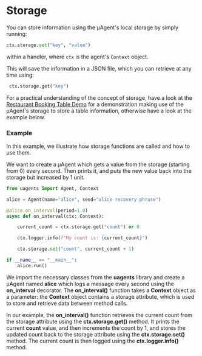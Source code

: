 # Storage 

You can store information using the μAgent's local storage by simply running:

```py
ctx.storage.set("key", "value")
```

within a handler, where `ctx` is the agent's `Context` object.

This will save the information in a JSON file, which you can retrieve at any time using:

```python
 ctx.storage.get("key")
```

For a practical understanding of the concept of storage, have a look at the [Restaurant Booking Table Demo](booking-table-demo.md) for a demonstration making use of the μAgent's storage to store a table information, otherwise have a look at the example below.

### Example

In this example, we illustrate how storage functions are called and how to use them. 

We want to create a μAgent which gets a value from the storage (starting from 0) every second. Then prints it, and puts the new value back into the storage but increased by 1 unit.

```py
from uagents import Agent, Context

alice = Agent(name="alice", seed="alice recovery phrase")

@alice.on_interval(period=1.0)
async def on_interval(ctx: Context):

    current_count = ctx.storage.get("count") or 0

    ctx.logger.info(f"My count is: {current_count}")

    ctx.storage.set("count", current_count + 1)

if __name__ == "__main__":
    alice.run()
```

We import the necessary classes from the **uagents** library and create a μAgent named **alice** which logs a message every second using the **on_interval** decorator. The **on_interval()** function takes a **Context** object as a parameter: the **Context** object contains a storage attribute, which is used to store and retrieve data between method calls. 

In our example, the **on_interval()** function retrieves the current count from the storage attribute using the **ctx.storage.get()** method. It prints the current **count** value, and then increments the count by 1, and stores the updated count back to the storage attribute using the **ctx.storage.set()** method. The current count is then logged using the **ctx.logger.info()** method.



